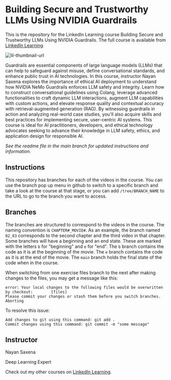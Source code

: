 # Building Secure and Trustworthy LLMs Using NVIDIA Guardrails
This is the repository for the LinkedIn Learning course Building Secure and Trustworthy LLMs Using NVIDIA Guardrails. The full course is available from [LinkedIn Learning][lil-course-url].

![lil-thumbnail-url]

Guardrails are essential components of large language models (LLMs) that can help to safeguard against misuse, define conversational standards, and enhance public trust in AI technologies. In this course, instructor Nayan Saxena explores the importance of ethical AI deployment to understand how NVIDIA NeMo Guardrails enforces LLM safety and integrity. Learn how to construct conversational guidelines using Colang, leverage advanced functionalities to craft dynamic LLM interactions, augment LLM capabilities with custom actions, and elevate response quality and contextual accuracy with retrieval-augmented generation (RAG). By witnessing guardrails in action and analyzing real-world case studies, you'll also acquire skills and best practices for implementing secure, user-centric AI systems. This course is ideal for AI practitioners, developers, and ethical technology advocates seeking to advance their knowledge in LLM safety, ethics, and application design for responsible AI.

_See the readme file in the main branch for updated instructions and information._
## Instructions
This repository has branches for each of the videos in the course. You can use the branch pop up menu in github to switch to a specific branch and take a look at the course at that stage, or you can add `/tree/BRANCH_NAME` to the URL to go to the branch you want to access.

## Branches
The branches are structured to correspond to the videos in the course. The naming convention is `CHAPTER#_MOVIE#`. As an example, the branch named `02_03` corresponds to the second chapter and the third video in that chapter. 
Some branches will have a beginning and an end state. These are marked with the letters `b` for "beginning" and `e` for "end". The `b` branch contains the code as it is at the beginning of the movie. The `e` branch contains the code as it is at the end of the movie. The `main` branch holds the final state of the code when in the course.

When switching from one exercise files branch to the next after making changes to the files, you may get a message like this:

    error: Your local changes to the following files would be overwritten by checkout:        [files]
    Please commit your changes or stash them before you switch branches.
    Aborting

To resolve this issue:
	
    Add changes to git using this command: git add .
	Commit changes using this command: git commit -m "some message"

## Instructor

Nayan Saxena

Deep Learning Expert

                            

Check out my other courses on [LinkedIn Learning](https://www.linkedin.com/learning/instructors/nayan-saxena?u=104).


[0]: # (Replace these placeholder URLs with actual course URLs)

[lil-course-url]: https://www.linkedin.com/learning/building-secure-and-trustworthy-llms-using-nvidia-guardrails
[lil-thumbnail-url]: https://media.licdn.com/dms/image/v2/D4E0DAQEkaMCGTIKc4A/learning-public-crop_675_1200/learning-public-crop_675_1200/0/1724786401499?e=2147483647&v=beta&t=qt1XNaNn0lsENZuSDqISzs35gr6aCVYTnQxAHcne2D0

